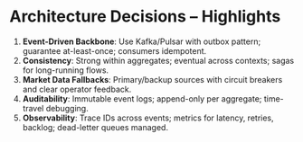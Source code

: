 # Architecture Decisions – Highlights

1. **Event-Driven Backbone**: Use Kafka/Pulsar with outbox pattern; guarantee at-least-once; consumers idempotent.
2. **Consistency**: Strong within aggregates; eventual across contexts; sagas for long-running flows.
3. **Market Data Fallbacks**: Primary/backup sources with circuit breakers and clear operator feedback.
4. **Auditability**: Immutable event logs; append-only per aggregate; time-travel debugging.
5. **Observability**: Trace IDs across events; metrics for latency, retries, backlog; dead-letter queues managed.